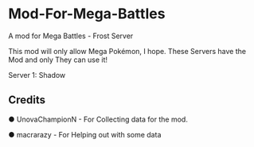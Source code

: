 Mod-For-Mega-Battles
====================

A mod for Mega Battles - Frost Server 

This mod will only allow Mega Pokémon, I hope.
These Servers have the Mod and only They can use it!

Server 1: Shadow

Credits
-----------------------------
● UnovaChampionN - For Collecting data for the mod.


● macrarazy - For Helping out with some data

